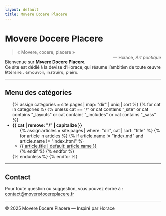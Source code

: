 ```yaml
---
layout: default
title: Movere Docere Placere
---
```


# Movere Docere Placere

> « Movere, docere, placere »  
> <span style="float:right;">— Horace, *Art poétique*</span>

Bienvenue sur **Movere Docere Placere**.  
Ce site est dédié à la devise d’Horace, qui résume l’ambition de toute œuvre littéraire : émouvoir, instruire, plaire.

---

## Menu des catégories

<ul>
{% assign categories = site.pages | map: "dir" | uniq | sort %}
{% for cat in categories %}
  {% unless cat == "/" or cat contains "_site" or cat contains "_layouts" or cat contains "_includes" or cat contains "_sass" %}
    <li>
      <strong>{{ cat | remove: "/" | capitalize }}</strong>
      <ul>
        {% assign articles = site.pages | where: "dir", cat | sort: "title" %}
        {% for article in articles %}
          {% if article.name != "index.md" and article.name != "index.html" %}
            <li><a href="{{ article.url }}">{{ article.title | default: article.name }}</a></li>
          {% endif %}
        {% endfor %}
      </ul>
    </li>
  {% endunless %}
{% endfor %}
</ul>

---

## Contact

Pour toute question ou suggestion, vous pouvez écrire à :  
[contact@moveredocereplacere.fr](mailto:contact@moveredocereplacere.fr)

---

© 2025 Movere Docere Placere — Inspiré par Horace